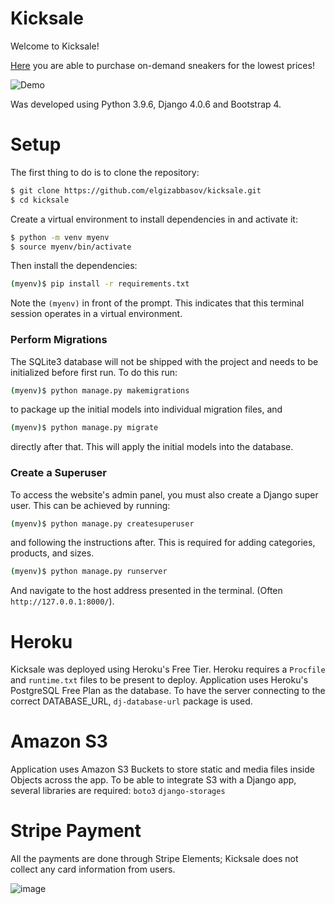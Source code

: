 # Kicksale
Welcome to Kicksale!

[Here](https://kicksale.herokuapp.com/) you are able to purchase on-demand sneakers for the lowest prices!

![Demo](https://user-images.githubusercontent.com/72108920/183554373-edaa5932-aef4-4eca-ad84-0257d324c128.gif)


Was developed using Python 3.9.6, Django 4.0.6 and Bootstrap 4.

# Setup
The first thing to do is to clone the repository:
```sh
$ git clone https://github.com/elgizabbasov/kicksale.git
$ cd kicksale
```

Create a virtual environment to install dependencies in and activate it:

```sh
$ python -m venv myenv
$ source myenv/bin/activate
```

Then install the dependencies:

```sh
(myenv)$ pip install -r requirements.txt
```

Note the `(myenv)` in front of the prompt. This indicates that this terminal
session operates in a virtual environment.

### Perform Migrations

The SQLite3 database will not be shipped with the project and needs to be initialized before first run. To do this run:

```sh
(myenv)$ python manage.py makemigrations
```

to package up the initial models into individual migration files, and

```sh
(myenv)$ python manage.py migrate
```

directly after that. This will apply the initial models into the database. 

### Create a Superuser

To access the website's admin panel, you must also create a Django super user. This can be achieved by running:
```sh
(myenv)$ python manage.py createsuperuser
```

and following the instructions after. This is required for adding categories, products, and sizes.

```sh
(myenv)$ python manage.py runserver
```

And navigate to the host address presented in the terminal. (Often `http://127.0.0.1:8000/`).

# Heroku
Kicksale was deployed using Heroku's Free Tier.
Heroku requires a `Procfile` and `runtime.txt` files to be present to deploy.
Application uses Heroku's PostgreSQL Free Plan as the database.
To have the server connecting to the correct DATABASE_URL, `dj-database-url` package is used.

# Amazon S3
Application uses Amazon S3 Buckets to store static and media files inside Objects across the app.
To be able to integrate S3 with a Django app, several libraries are required:
`boto3`
`django-storages`

# Stripe Payment
All the payments are done through Stripe Elements; Kicksale does not collect any card information from users. 

![image](https://user-images.githubusercontent.com/72108920/179429046-dd680d32-010b-45de-994a-583ca04c7221.png)
